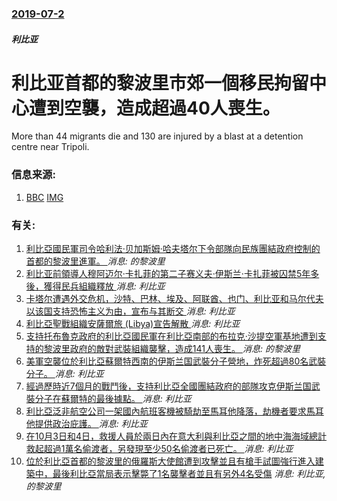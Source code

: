 ### [2019-07-2](/news/2019/07/2/index.md)

##### 利比亚
# 利比亚首都的黎波里市郊一個移民拘留中心遭到空襲，造成超過40人喪生。 

More than 44 migrants die and 130 are injured by a blast at a detention centre near Tripoli.


### 信息来源:

1. [BBC](https://www.bbc.com/news/world-africa-48854420) [IMG](https://ichef.bbci.co.uk/images/ic/1024x576/p07ftzgr.jpg)

### 有关:

1. [利比亞國民軍司令哈利法·贝加斯姆·哈夫塔尔下令部隊向民族團結政府控制的首都的黎波里進軍。 ](/zh/news/2019/04/4/利比亞國民軍司令哈利法-贝加斯姆-哈夫塔尔下令部隊向民族團結政府控制的首都的黎波里進軍.md) _消息: 的黎波里_
2. [利比亚前領導人穆阿迈尔·卡扎菲的第二子赛义夫·伊斯兰·卡扎菲被囚禁5年多後，獲得民兵組織釋放 ](/zh/news/2017/06/9/利比亚前領導人穆阿迈尔-卡扎菲的第二子赛义夫-伊斯兰-卡扎菲被囚禁5年多後-獲得民兵組織釋放.md) _消息: 利比亚_
3. [卡塔尔遭遇外交危机，沙特、巴林、埃及、阿联酋、也门、利比亚和马尔代夫以该国支持恐怖主义为由，宣布与其断交 ](/zh/news/2017/06/5/卡塔尔遭遇外交危机-沙特-巴林-埃及-阿联酋-也门-利比亚和马尔代夫以该国支持恐怖主义为由-宣布与其断交.md) _消息: 利比亚_
4. [利比亞聖戰組織安薩爾旅 (Libya)宣告解散 ](/zh/news/2017/05/27/利比亞聖戰組織安薩爾旅-Libya-宣告解散.md) _消息: 利比亚_
5. [支持托布魯克政府的利比亞國民軍在利比亞南部的布拉克·沙提空軍基地遭到支持的黎波里政府的敵對武裝組織襲擊，造成141人喪生。 ](/zh/news/2017/05/18/支持托布魯克政府的利比亞國民軍在利比亞南部的布拉克-沙提空軍基地遭到支持的黎波里政府的敵對武裝組織襲擊-造成141人喪生.md) _消息: 的黎波里_
6. [美軍空襲位於利比亞蘇爾特西南的伊斯兰国武裝分子營地，炸死超過80名武裝分子。 ](/zh/news/2017/01/18/美軍空襲位於利比亞蘇爾特西南的伊斯兰国武裝分子營地-炸死超過80名武裝分子.md) _消息: 利比亚_
7. [經過歷時近7個月的戰鬥後，支持利比亞全國團結政府的部隊攻克伊斯兰国武裝分子在蘇爾特的最後據點。 ](/zh/news/2016/12/6/經過歷時近7個月的戰鬥後-支持利比亞全國團結政府的部隊攻克伊斯兰国武裝分子在蘇爾特的最後據點.md) _消息: 利比亚_
8. [利比亞泛非航空公司一架國內航班客機被騎劫至馬耳他降落，劫機者要求馬耳他提供政治庇護。 ](/zh/news/2016/12/23/利比亞泛非航空公司一架國內航班客機被騎劫至馬耳他降落-劫機者要求馬耳他提供政治庇護.md) _消息: 利比亚_
9. [在10月3日和4日，救援人員於兩日內在意大利與利比亞之間的地中海海域總計救起超過1萬名偷渡者，另發現至少50名偷渡者已死亡。 ](/zh/news/2016/10/4/在10月3日和4日-救援人員於兩日內在意大利與利比亞之間的地中海海域總計救起超過1萬名偷渡者-另發現至少50名偷渡者已死.md) _消息: 利比亚_
10. [ 位於利比亞首都的黎波里的俄羅斯大使館遭到攻擊並且有槍手試圖強行進入建築中，最後利比亞當局表示擊斃了1名襲擊者並且有另外4名受傷](/zh/news/2013/10/2/位於利比亞首都的黎波里的俄羅斯大使館遭到攻擊並且有槍手試圖強行進入建築中-最後利比亞當局表示擊斃了1名襲擊者並且有另外.md) _消息: 利比亚, 的黎波里_
